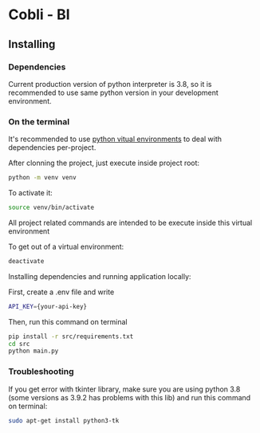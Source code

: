 # Cobli - BI

## Installing

### Dependencies

Current production version of python interpreter is 3.8, so it is recommended to use same python version in your
development environment.

### On the terminal

It's recommended to use [python vitual environments](https://docs.python.org/pt-br/3/library/venv.html) to deal with
dependencies per-project.

After clonning the project, just execute inside project root:

```sh
python -m venv venv
```

To activate it:

```sh
source venv/bin/activate
```

All project related commands are intended to be execute inside this virtual environment

To get out of a virtual environment:

```sh
deactivate
```

Installing dependencies and running application locally:

First, create a .env file and write

```sh
API_KEY={your-api-key}
```

Then, run this command on terminal

```sh
pip install -r src/requirements.txt
cd src
python main.py
```

### Troubleshooting

If you get error with tkinter library, make sure you are using python 3.8 (some versions as 3.9.2 has problems with this lib) and run this command on terminal:

```sh
sudo apt-get install python3-tk
```
